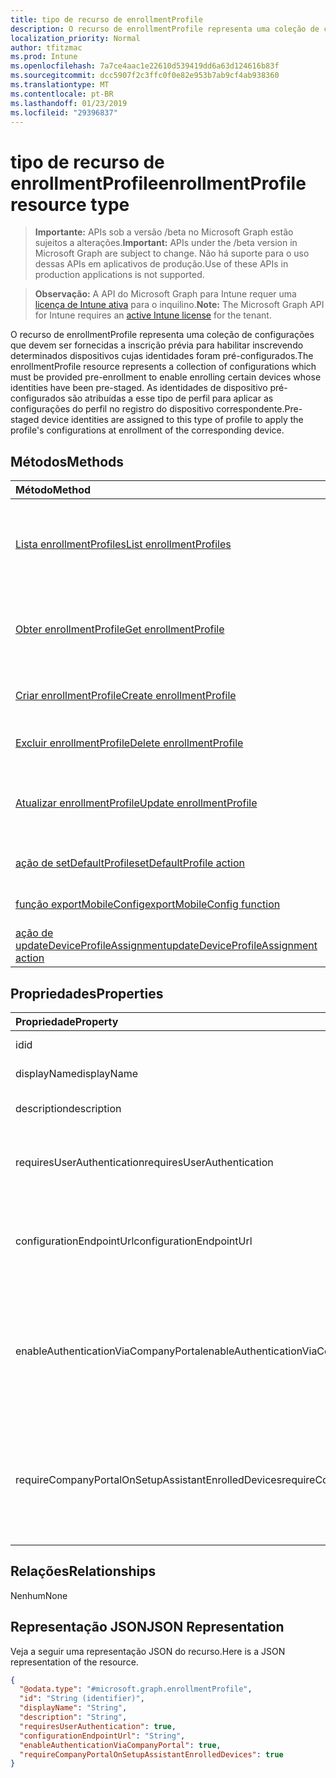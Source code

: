 ```yaml
---
title: tipo de recurso de enrollmentProfile
description: O recurso de enrollmentProfile representa uma coleção de configurações que devem ser fornecidas a inscrição prévia para habilitar inscrevendo determinados dispositivos cujas identidades foram pré-configurados. As identidades de dispositivo pré-configurados são atribuídas a esse tipo de perfil para aplicar as configurações do perfil no registro do dispositivo correspondente.
localization_priority: Normal
author: tfitzmac
ms.prod: Intune
ms.openlocfilehash: 7a7ce4aac1e22610d539419dd6a63d124616b83f
ms.sourcegitcommit: dcc5907f2c3ffc0f0e82e953b7ab9cf4ab938360
ms.translationtype: MT
ms.contentlocale: pt-BR
ms.lasthandoff: 01/23/2019
ms.locfileid: "29396837"
---
```

# <a name="enrollmentprofile-resource-type"></a><span data-ttu-id="568d9-104">tipo de recurso de enrollmentProfile</span><span class="sxs-lookup"><span data-stu-id="568d9-104">enrollmentProfile resource type</span></span>

> <span data-ttu-id="568d9-105">**Importante:** APIs sob a versão /beta no Microsoft Graph estão sujeitos a alterações.</span><span class="sxs-lookup"><span data-stu-id="568d9-105">**Important:** APIs under the /beta version in Microsoft Graph are subject to change.</span></span> <span data-ttu-id="568d9-106">Não há suporte para o uso dessas APIs em aplicativos de produção.</span><span class="sxs-lookup"><span data-stu-id="568d9-106">Use of these APIs in production applications is not supported.</span></span>

> <span data-ttu-id="568d9-107">**Observação:** A API do Microsoft Graph para Intune requer uma [licença de Intune ativa](https://go.microsoft.com/fwlink/?linkid=839381) para o inquilino.</span><span class="sxs-lookup"><span data-stu-id="568d9-107">**Note:** The Microsoft Graph API for Intune requires an [active Intune license](https://go.microsoft.com/fwlink/?linkid=839381) for the tenant.</span></span>

<span data-ttu-id="568d9-108">O recurso de enrollmentProfile representa uma coleção de configurações que devem ser fornecidas a inscrição prévia para habilitar inscrevendo determinados dispositivos cujas identidades foram pré-configurados.</span><span class="sxs-lookup"><span data-stu-id="568d9-108">The enrollmentProfile resource represents a collection of configurations which must be provided pre-enrollment to enable enrolling certain devices whose identities have been pre-staged.</span></span> <span data-ttu-id="568d9-109">As identidades de dispositivo pré-configurados são atribuídas a esse tipo de perfil para aplicar as configurações do perfil no registro do dispositivo correspondente.</span><span class="sxs-lookup"><span data-stu-id="568d9-109">Pre-staged device identities are assigned to this type of profile to apply the profile's configurations at enrollment of the corresponding device.</span></span>

## <a name="methods"></a><span data-ttu-id="568d9-110">Métodos</span><span class="sxs-lookup"><span data-stu-id="568d9-110">Methods</span></span>
|<span data-ttu-id="568d9-111">Método</span><span class="sxs-lookup"><span data-stu-id="568d9-111">Method</span></span>|<span data-ttu-id="568d9-112">Tipo de retorno</span><span class="sxs-lookup"><span data-stu-id="568d9-112">Return Type</span></span>|<span data-ttu-id="568d9-113">Descrição</span><span class="sxs-lookup"><span data-stu-id="568d9-113">Description</span></span>|
|:---|:---|:---|
|[<span data-ttu-id="568d9-114">Lista enrollmentProfiles</span><span class="sxs-lookup"><span data-stu-id="568d9-114">List enrollmentProfiles</span></span>](../api/intune-enrollment-enrollmentprofile-list.md)|<span data-ttu-id="568d9-115">coleção [enrollmentProfile](../resources/intune-enrollment-enrollmentprofile.md)</span><span class="sxs-lookup"><span data-stu-id="568d9-115">[enrollmentProfile](../resources/intune-enrollment-enrollmentprofile.md) collection</span></span>|<span data-ttu-id="568d9-116">Lista as propriedades e os relacionamentos dos objetos [enrollmentProfile](../resources/intune-enrollment-enrollmentprofile.md) .</span><span class="sxs-lookup"><span data-stu-id="568d9-116">List properties and relationships of the [enrollmentProfile](../resources/intune-enrollment-enrollmentprofile.md) objects.</span></span>|
|[<span data-ttu-id="568d9-117">Obter enrollmentProfile</span><span class="sxs-lookup"><span data-stu-id="568d9-117">Get enrollmentProfile</span></span>](../api/intune-enrollment-enrollmentprofile-get.md)|[<span data-ttu-id="568d9-118">enrollmentProfile</span><span class="sxs-lookup"><span data-stu-id="568d9-118">enrollmentProfile</span></span>](../resources/intune-enrollment-enrollmentprofile.md)|<span data-ttu-id="568d9-119">Leia as propriedades e os relacionamentos do objeto [enrollmentProfile](../resources/intune-enrollment-enrollmentprofile.md) .</span><span class="sxs-lookup"><span data-stu-id="568d9-119">Read properties and relationships of the [enrollmentProfile](../resources/intune-enrollment-enrollmentprofile.md) object.</span></span>|
|[<span data-ttu-id="568d9-120">Criar enrollmentProfile</span><span class="sxs-lookup"><span data-stu-id="568d9-120">Create enrollmentProfile</span></span>](../api/intune-enrollment-enrollmentprofile-create.md)|[<span data-ttu-id="568d9-121">enrollmentProfile</span><span class="sxs-lookup"><span data-stu-id="568d9-121">enrollmentProfile</span></span>](../resources/intune-enrollment-enrollmentprofile.md)|<span data-ttu-id="568d9-122">Crie um novo objeto de [enrollmentProfile](../resources/intune-enrollment-enrollmentprofile.md) .</span><span class="sxs-lookup"><span data-stu-id="568d9-122">Create a new [enrollmentProfile](../resources/intune-enrollment-enrollmentprofile.md) object.</span></span>|
|[<span data-ttu-id="568d9-123">Excluir enrollmentProfile</span><span class="sxs-lookup"><span data-stu-id="568d9-123">Delete enrollmentProfile</span></span>](../api/intune-enrollment-enrollmentprofile-delete.md)|<span data-ttu-id="568d9-124">Nenhum</span><span class="sxs-lookup"><span data-stu-id="568d9-124">None</span></span>|<span data-ttu-id="568d9-125">Exclui um [enrollmentProfile](../resources/intune-enrollment-enrollmentprofile.md).</span><span class="sxs-lookup"><span data-stu-id="568d9-125">Deletes a [enrollmentProfile](../resources/intune-enrollment-enrollmentprofile.md).</span></span>|
|[<span data-ttu-id="568d9-126">Atualizar enrollmentProfile</span><span class="sxs-lookup"><span data-stu-id="568d9-126">Update enrollmentProfile</span></span>](../api/intune-enrollment-enrollmentprofile-update.md)|[<span data-ttu-id="568d9-127">enrollmentProfile</span><span class="sxs-lookup"><span data-stu-id="568d9-127">enrollmentProfile</span></span>](../resources/intune-enrollment-enrollmentprofile.md)|<span data-ttu-id="568d9-128">Atualize as propriedades de um objeto [enrollmentProfile](../resources/intune-enrollment-enrollmentprofile.md) .</span><span class="sxs-lookup"><span data-stu-id="568d9-128">Update the properties of a [enrollmentProfile](../resources/intune-enrollment-enrollmentprofile.md) object.</span></span>|
|[<span data-ttu-id="568d9-129">ação de setDefaultProfile</span><span class="sxs-lookup"><span data-stu-id="568d9-129">setDefaultProfile action</span></span>](../api/intune-enrollment-enrollmentprofile-setdefaultprofile.md)|<span data-ttu-id="568d9-130">Nenhum</span><span class="sxs-lookup"><span data-stu-id="568d9-130">None</span></span>|<span data-ttu-id="568d9-131">Ainda não documentado</span><span class="sxs-lookup"><span data-stu-id="568d9-131">Not yet documented</span></span>|
|[<span data-ttu-id="568d9-132">função exportMobileConfig</span><span class="sxs-lookup"><span data-stu-id="568d9-132">exportMobileConfig function</span></span>](../api/intune-enrollment-enrollmentprofile-exportmobileconfig.md)|<span data-ttu-id="568d9-133">String</span><span class="sxs-lookup"><span data-stu-id="568d9-133">String</span></span>|<span data-ttu-id="568d9-134">Exporta a configuração móvel</span><span class="sxs-lookup"><span data-stu-id="568d9-134">Exports the mobile configuration</span></span>|
|[<span data-ttu-id="568d9-135">ação de updateDeviceProfileAssignment</span><span class="sxs-lookup"><span data-stu-id="568d9-135">updateDeviceProfileAssignment action</span></span>](../api/intune-enrollment-enrollmentprofile-updatedeviceprofileassignment.md)|<span data-ttu-id="568d9-136">Nenhum</span><span class="sxs-lookup"><span data-stu-id="568d9-136">None</span></span>|<span data-ttu-id="568d9-137">Ainda não documentado</span><span class="sxs-lookup"><span data-stu-id="568d9-137">Not yet documented</span></span>|

## <a name="properties"></a><span data-ttu-id="568d9-138">Propriedades</span><span class="sxs-lookup"><span data-stu-id="568d9-138">Properties</span></span>
|<span data-ttu-id="568d9-139">Propriedade</span><span class="sxs-lookup"><span data-stu-id="568d9-139">Property</span></span>|<span data-ttu-id="568d9-140">Tipo</span><span class="sxs-lookup"><span data-stu-id="568d9-140">Type</span></span>|<span data-ttu-id="568d9-141">Descrição</span><span class="sxs-lookup"><span data-stu-id="568d9-141">Description</span></span>|
|:---|:---|:---|
|<span data-ttu-id="568d9-142">id</span><span class="sxs-lookup"><span data-stu-id="568d9-142">id</span></span>|<span data-ttu-id="568d9-143">Cadeia de caracteres</span><span class="sxs-lookup"><span data-stu-id="568d9-143">String</span></span>|<span data-ttu-id="568d9-144">O GUID do objeto.</span><span class="sxs-lookup"><span data-stu-id="568d9-144">The GUID for the object</span></span>|
|<span data-ttu-id="568d9-145">displayName</span><span class="sxs-lookup"><span data-stu-id="568d9-145">displayName</span></span>|<span data-ttu-id="568d9-146">String</span><span class="sxs-lookup"><span data-stu-id="568d9-146">String</span></span>|<span data-ttu-id="568d9-147">Nome do perfil</span><span class="sxs-lookup"><span data-stu-id="568d9-147">Name of the profile</span></span>|
|<span data-ttu-id="568d9-148">description</span><span class="sxs-lookup"><span data-stu-id="568d9-148">description</span></span>|<span data-ttu-id="568d9-149">String</span><span class="sxs-lookup"><span data-stu-id="568d9-149">String</span></span>|<span data-ttu-id="568d9-150">Descrição do perfil</span><span class="sxs-lookup"><span data-stu-id="568d9-150">Description of the profile</span></span>|
|<span data-ttu-id="568d9-151">requiresUserAuthentication</span><span class="sxs-lookup"><span data-stu-id="568d9-151">requiresUserAuthentication</span></span>|<span data-ttu-id="568d9-152">Boolean</span><span class="sxs-lookup"><span data-stu-id="568d9-152">Boolean</span></span>|<span data-ttu-id="568d9-153">Indica se o perfil exige autenticação do usuário</span><span class="sxs-lookup"><span data-stu-id="568d9-153">Indicates if the profile requires user authentication</span></span>|
|<span data-ttu-id="568d9-154">configurationEndpointUrl</span><span class="sxs-lookup"><span data-stu-id="568d9-154">configurationEndpointUrl</span></span>|<span data-ttu-id="568d9-155">String</span><span class="sxs-lookup"><span data-stu-id="568d9-155">String</span></span>|<span data-ttu-id="568d9-156">Url de ponto de extremidade de configuração a ser usado para registro</span><span class="sxs-lookup"><span data-stu-id="568d9-156">Configuration endpoint url to use for Enrollment</span></span>|
|<span data-ttu-id="568d9-157">enableAuthenticationViaCompanyPortal</span><span class="sxs-lookup"><span data-stu-id="568d9-157">enableAuthenticationViaCompanyPortal</span></span>|<span data-ttu-id="568d9-158">Boolean</span><span class="sxs-lookup"><span data-stu-id="568d9-158">Boolean</span></span>|<span data-ttu-id="568d9-159">Indica para autenticar com o Assistente de configuração do Apple em vez do Portal da empresa.</span><span class="sxs-lookup"><span data-stu-id="568d9-159">Indicates to authenticate with Apple Setup Assistant instead of Company Portal.</span></span>|
|<span data-ttu-id="568d9-160">requireCompanyPortalOnSetupAssistantEnrolledDevices</span><span class="sxs-lookup"><span data-stu-id="568d9-160">requireCompanyPortalOnSetupAssistantEnrolledDevices</span></span>|<span data-ttu-id="568d9-161">Boolean</span><span class="sxs-lookup"><span data-stu-id="568d9-161">Boolean</span></span>|<span data-ttu-id="568d9-162">Indica que o Portal da empresa é necessária em dispositivos de inscritos do Assistente de instalação</span><span class="sxs-lookup"><span data-stu-id="568d9-162">Indicates that Company Portal is required on setup assistant enrolled devices</span></span>|

## <a name="relationships"></a><span data-ttu-id="568d9-163">Relações</span><span class="sxs-lookup"><span data-stu-id="568d9-163">Relationships</span></span>
<span data-ttu-id="568d9-164">Nenhum</span><span class="sxs-lookup"><span data-stu-id="568d9-164">None</span></span>

## <a name="json-representation"></a><span data-ttu-id="568d9-165">Representação JSON</span><span class="sxs-lookup"><span data-stu-id="568d9-165">JSON Representation</span></span>
<span data-ttu-id="568d9-166">Veja a seguir uma representação JSON do recurso.</span><span class="sxs-lookup"><span data-stu-id="568d9-166">Here is a JSON representation of the resource.</span></span>
<!-- {
  "blockType": "resource",
  "keyProperty": "id",
  "@odata.type": "microsoft.graph.enrollmentProfile"
}
-->
``` json
{
  "@odata.type": "#microsoft.graph.enrollmentProfile",
  "id": "String (identifier)",
  "displayName": "String",
  "description": "String",
  "requiresUserAuthentication": true,
  "configurationEndpointUrl": "String",
  "enableAuthenticationViaCompanyPortal": true,
  "requireCompanyPortalOnSetupAssistantEnrolledDevices": true
}
```




